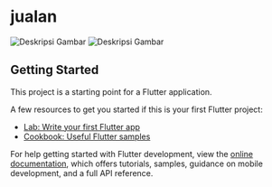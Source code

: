# jualan

![Deskripsi Gambar](https://user-images.githubusercontent.com/45864165/253721925-5f2f5662-f3c2-4ea4-ade1-b6137d4301c3.png)
![Deskripsi Gambar]()

## Getting Started

This project is a starting point for a Flutter application.

A few resources to get you started if this is your first Flutter project:

- [Lab: Write your first Flutter app](https://docs.flutter.dev/get-started/codelab)
- [Cookbook: Useful Flutter samples](https://docs.flutter.dev/cookbook)

For help getting started with Flutter development, view the
[online documentation](https://docs.flutter.dev/), which offers tutorials,
samples, guidance on mobile development, and a full API reference.
